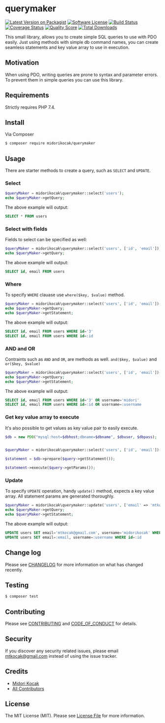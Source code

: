 # querymaker

[![Latest Version on Packagist][ico-version]][link-packagist]
[![Software License][ico-license]](LICENSE.md)
[![Build Status][ico-travis]][link-travis]
[![Coverage Status][ico-scrutinizer]][link-scrutinizer]
[![Quality Score][ico-code-quality]][link-code-quality]
[![Total Downloads][ico-downloads]][link-downloads]


This small library, allows you to create simple SQL queries to use with PDO easily. Just using methods with simple db command names, you can create seamless statements and key value array to use in execution.

## Motivation

When using PDO, writing queries are prone to syntax and parameter errors. To prevent them in simple queries you can use this library. 

## Requirements

Strictly requires PHP 7.4.

## Install

Via Composer

``` bash
$ composer require midorikocak/querymaker
```

## Usage

There are starter methods to create a query, such as `SELECT` and `UPDATE`. 

### Select

``` php
$queryMaker = midorikocak\querymaker::select('users');
echo $queryMaker->getQuery;
```

The above example will output:

``` sql
SELECT * FROM users
```

### Select with fields
Fields to select can be specified as well:

``` php
$queryMaker = midorikocak\querymaker::select('users', ['id', 'email']);
echo $queryMaker->getQuery;
```

The above example will output:

``` sql
SELECT id, email FROM users
```

### Where 

To specify `WHERE` clauase use  `where($key, $value)` method.

``` php
$queryMaker = midorikocak\querymaker::select('users', ['id', 'email'])->where('id', 3);
echo $queryMaker->getQuery;
echo $queryMaker->getStatement;
```

The above example will output:

``` sql
SELECT id, email FROM users WHERE id='3'
SELECT id, email FROM users WHERE id=:id
```

### AND and OR 

Contraints such as `AND` and `OR`, are methods as well. `and($key, $value)` and `or($key, $value)`

``` php
$queryMaker = midorikocak\querymaker::select('users', ['id', 'email'])->where('id', 3)->and('email', 'mtkocak@gmail.com')->or('username', 'midori');
echo $queryMaker->getQuery;
echo $queryMaker->getStatement;
```

The above example will output:

``` sql
SELECT id, email FROM users WHERE id='3' OR username='midori'
SELECT id, email FROM users WHERE id=:id OR username=:username
```

### Get key value array to execute

It's also possible to get values as key value pair to easily execute.

``` php
$db = new PDO("mysql:host=$dbhost;dbname=$dbname", $dbuser, $dbpass);


$queryMaker = midorikocak\querymaker::select('users', ['id', 'email'])->where('id', 3)->and('email', 'mtkocak@gmail.com')->or('username', 'midori');

$statement = $db->prepare($query->getStatement());

$statement->execute($query->getParams());
```

### Update 

To specify `UPDATE` operation, handy `update()` method, expects a key value array. All statement params are generated thoroughly. 

``` php
$queryMaker = midorikocak\querymaker::update('users', ['email' => 'mtkocak@gmail.com', 'username' => 'midorikocak'])->where('id', 3);
echo $queryMaker->getQuery;
echo $queryMaker->getStatement;
```

The above example will output:

``` sql
UPDATE users SET email='mtkocak@gmail.com', username='midorikocak' WHERE id='3'
UPDATE users SET email=:email, username=:username WHERE id=:id
```


## Change log

Please see [CHANGELOG](CHANGELOG.md) for more information on what has changed recently.

## Testing

``` bash
$ composer test
```

## Contributing

Please see [CONTRIBUTING](CONTRIBUTING.md) and [CODE_OF_CONDUCT](CODE_OF_CONDUCT.md) for details.

## Security

If you discover any security related issues, please email mtkocak@gmail.com instead of using the issue tracker.

## Credits

- [Midori Kocak][link-author]
- [All Contributors][link-contributors]

## License

The MIT License (MIT). Please see [License File](LICENSE.md) for more information.

[ico-version]: https://img.shields.io/packagist/v/midorikocak/querymaker.svg?style=flat-square
[ico-license]: https://img.shields.io/badge/license-MIT-brightgreen.svg?style=flat-square
[ico-travis]: https://img.shields.io/travis/midorikocak/querymaker/master.svg?style=flat-square
[ico-scrutinizer]: https://img.shields.io/scrutinizer/coverage/g/midorikocak/querymaker.svg?style=flat-square
[ico-code-quality]: https://img.shields.io/scrutinizer/g/midorikocak/querymaker.svg?style=flat-square
[ico-downloads]: https://img.shields.io/packagist/dt/midorikocak/querymaker.svg?style=flat-square

[link-packagist]: https://packagist.org/packages/midorikocak/querymaker
[link-travis]: https://travis-ci.org/midorikocak/querymaker
[link-scrutinizer]: https://scrutinizer-ci.com/g/midorikocak/querymaker/code-structure
[link-code-quality]: https://scrutinizer-ci.com/g/midorikocak/querymaker
[link-downloads]: https://packagist.org/packages/midorikocak/querymaker
[link-author]: https://github.com/midorikocak
[link-contributors]: ../../contributors
